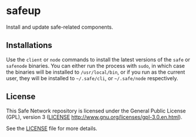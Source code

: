 # safeup

Install and update safe-related components.

## Installations

Use the `client` or `node` commands to install the latest versions of the `safe` or `safenode` binaries. You can either run the process with `sudo`, in which case the binaries will be installed to `/usr/local/bin`, or if you run as the current user, they will be installed to `~/.safe/cli`, or `~/.safe/node` respectively.

## License

This Safe Network repository is licensed under the General Public License (GPL), version 3 ([LICENSE](LICENSE) http://www.gnu.org/licenses/gpl-3.0.en.html).

See the [LICENSE](LICENSE) file for more details.
